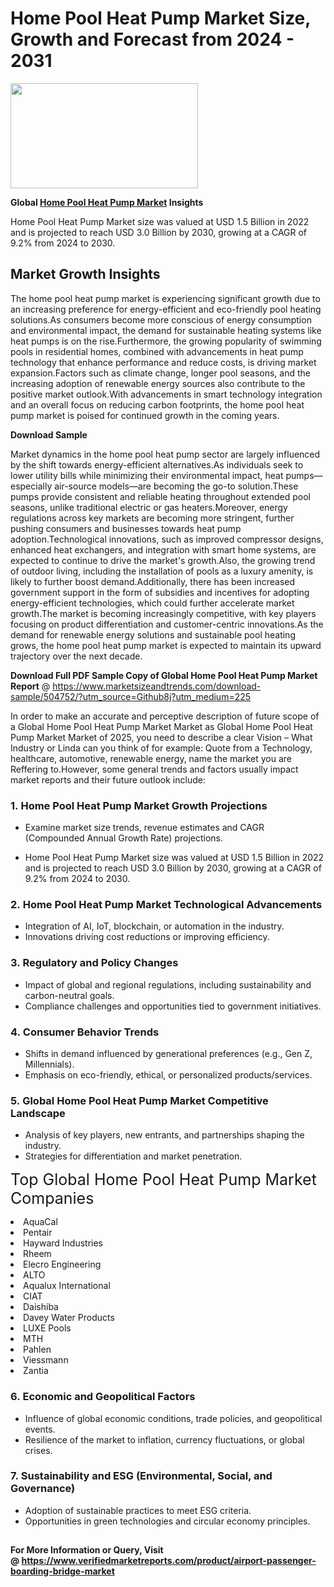 <H1>Home Pool Heat Pump Market Size, Growth and Forecast from 2024 - 2031</H1><img class="aligncenter size-medium wp-image-584254" src="https://thirdeyenews.in/wp-content/uploads/2024/09/Global-Market-Research-300x168.jpeg" alt="" width="300" height="168" /><p><strong>Global&nbsp;<a href="https://www.marketsizeandtrends.com/download-sample/504752/?utm_source=Github8j?utm_medium=225">Home Pool Heat Pump Market</a> Insights</strong></p><p>Home Pool Heat Pump Market size was valued at USD 1.5 Billion in 2022 and is projected to reach USD 3.0 Billion by 2030, growing at a CAGR of 9.2% from 2024 to 2030.</p><p><h2>Market Growth Insights</h2> <p>The home pool heat pump market is experiencing significant growth due to an increasing preference for energy-efficient and eco-friendly pool heating solutions.As consumers become more conscious of energy consumption and environmental impact, the demand for sustainable heating systems like heat pumps is on the rise.Furthermore, the growing popularity of swimming pools in residential homes, combined with advancements in heat pump technology that enhance performance and reduce costs, is driving market expansion.Factors such as climate change, longer pool seasons, and the increasing adoption of renewable energy sources also contribute to the positive market outlook.With advancements in smart technology integration and an overall focus on reducing carbon footprints, the home pool heat pump market is poised for continued growth in the coming years.</p> <p><strong>Download Sample</strong></p> <p>Market dynamics in the home pool heat pump sector are largely influenced by the shift towards energy-efficient alternatives.As individuals seek to lower utility bills while minimizing their environmental impact, heat pumps—especially air-source models—are becoming the go-to solution.These pumps provide consistent and reliable heating throughout extended pool seasons, unlike traditional electric or gas heaters.Moreover, energy regulations across key markets are becoming more stringent, further pushing consumers and businesses towards heat pump adoption.Technological innovations, such as improved compressor designs, enhanced heat exchangers, and integration with smart home systems, are expected to continue to drive the market's growth.Also, the growing trend of outdoor living, including the installation of pools as a luxury amenity, is likely to further boost demand.Additionally, there has been increased government support in the form of subsidies and incentives for adopting energy-efficient technologies, which could further accelerate market growth.The market is becoming increasingly competitive, with key players focusing on product differentiation and customer-centric innovations.As the demand for renewable energy solutions and sustainable pool heating grows, the home pool heat pump market is expected to maintain its upward trajectory over the next decade.</p> <p><span class=""><strong>Download Full PDF Sample Copy of Global Home Pool Heat Pump Market Report</strong> @ <a href="https://www.marketsizeandtrends.com/download-sample/504752/?utm_source=Github8j?utm_medium=225" target="_blank">https://www.marketsizeandtrends.com/download-sample/504752/?utm_source=Github8j?utm_medium=225</a></span></p><p>In order to make an accurate and perceptive description of future scope of a Global&nbsp;Home Pool Heat Pump Market Market as Global&nbsp;Home Pool Heat Pump Market Market of 2025, you need to describe a clear Vision &ndash; What Industry or Linda can you think of for example: Quote from a Technology, healthcare, automotive, renewable energy, name the market you are Reffering to.However, some general trends and factors usually impact market reports and their future outlook include:</p><h3>1.&nbsp;<strong>Home Pool Heat Pump Market Growth Projections</strong></h3><ul><li>Examine market size trends, revenue estimates and CAGR (Compounded Annual Growth Rate) projections.</li><li><p>Home Pool Heat Pump Market size was valued at USD 1.5 Billion in 2022 and is projected to reach USD 3.0 Billion by 2030, growing at a CAGR of 9.2% from 2024 to 2030.</p></li></ul><h3>2.&nbsp;<strong>Home Pool Heat Pump Market Technological Advancements</strong></h3><ul><li>Integration of AI, IoT, blockchain, or automation in the industry.</li><li>Innovations driving cost reductions or improving efficiency.</li></ul><h3>3.&nbsp;<strong>Regulatory and Policy Changes</strong></h3><ul><li>Impact of global and regional regulations, including sustainability and carbon-neutral goals.</li><li>Compliance challenges and opportunities tied to government initiatives.</li></ul><h3>4.&nbsp;<strong>Consumer Behavior Trends</strong></h3><ul><li>Shifts in demand influenced by generational preferences (e.g., Gen Z, Millennials).</li><li>Emphasis on eco-friendly, ethical, or personalized products/services.</li></ul><h3>5.&nbsp;<strong>Global Home Pool Heat Pump Market Competitive Landscape</strong></h3><ul><li>Analysis of key players, new entrants, and partnerships shaping the industry.</li><li>Strategies for differentiation and market penetration.</li></ul><p data-pm-slice="1 1 []"><span style="color: inherit; font-family: inherit; font-size: 25px;">Top Global Home Pool Heat Pump Market Companies</span></p><div class="" data-test-id=""><p><li>AquaCal</li><li> Pentair</li><li> Hayward Industries</li><li> Rheem</li><li> Elecro Engineering</li><li> ALTO</li><li> Aqualux International</li><li> CIAT</li><li> Daishiba</li><li> Davey Water Products</li><li> LUXE Pools</li><li> MTH</li><li> Pahlen</li><li> Viessmann</li><li> Zantia</li></p></div><h3>6.&nbsp;<strong>Economic and Geopolitical Factors</strong></h3><ul><li>Influence of global economic conditions, trade policies, and geopolitical events.</li><li>Resilience of the market to inflation, currency fluctuations, or global crises.</li></ul><h3>7.&nbsp;<strong>Sustainability and ESG (Environmental, Social, and Governance)</strong></h3><ul><li>Adoption of sustainable practices to meet ESG criteria.</li><li>Opportunities in green technologies and circular economy principles.</li></ul><h2><strong style="font-size: 14px;">For More Information or Query, Visit @&nbsp;</strong><a style="background-color: #ffffff; font-size: 14px;" href="https://www.marketsizeandtrends.com/report/home-pool-heat-pump-market/" target="_blank">https://www.verifiedmarketreports.com/product/airport-passenger-boarding-bridge-market</a></h2>